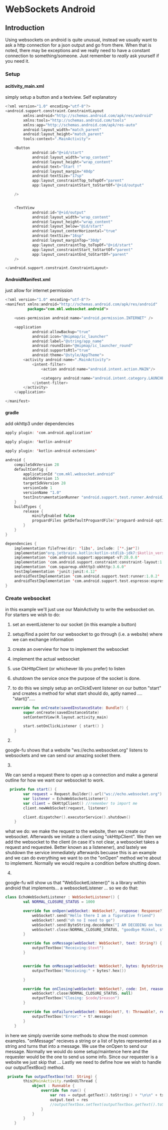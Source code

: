 # WebSockets Android


## Introduction
Using websockets on android is quite unusual, instead we usually want to ask a http connection for a json output and go from there. When that is noted, there may be exceptions and we really need to have a constant connection to something/someone. Just remember to <i> really </i> ask yourself if you need it.


### Setup
#### acitivity_main.xml
simply setup a button and a textview. Self explanatory
``` kotlin
<?xml version="1.0" encoding="utf-8"?>
<android.support.constraint.ConstraintLayout
        xmlns:android="http://schemas.android.com/apk/res/android"
        xmlns:tools="http://schemas.android.com/tools"
        xmlns:app="http://schemas.android.com/apk/res-auto"
        android:layout_width="match_parent"
        android:layout_height="match_parent"
        tools:context=".MainActivity">

    <Button
            android:id="@+id/start"
            android:layout_width="wrap_content"
            android:layout_height="wrap_content"
            android:text="Start !"
            android:layout_margin="40dp"
            android:textSize="17sp"
            app:layout_constraintTop_toTopOf="parent"
            app:layout_constraintStart_toStartOf="@+id/output"

    />


    <TextView
            android:id="@+id/output"
            android:layout_width="wrap_content"
            android:layout_height="wrap_content"
            android:layout_below="@id/start"
            android:layout_centerHorizontal="true"
            android:textSize="16sp"
            android:layout_marginTop="30dp"
            app:layout_constraintTop_toTopOf="@+id/start"
            app:layout_constraintStart_toStartOf="parent"
            app:layout_constraintEnd_toStartOf="parent"
    />

</android.support.constraint.ConstraintLayout>

```
####  AndroidManifest.xml
just allow for internet permission
``` kotlin
<?xml version="1.0" encoding="utf-8"?>
<manifest xmlns:android="http://schemas.android.com/apk/res/android"
          package="com.mkl.websocket.android">

    <uses-permission android:name="android.permission.INTERNET" />

    <application
            android:allowBackup="true"
            android:icon="@mipmap/ic_launcher"
            android:label="@string/app_name"
            android:roundIcon="@mipmap/ic_launcher_round"
            android:supportsRtl="true"
            android:theme="@style/AppTheme">
        <activity android:name=".MainActivity">
            <intent-filter>
                <action android:name="android.intent.action.MAIN"/>

                <category android:name="android.intent.category.LAUNCHER"/>
            </intent-filter>
        </activity>
    </application>

</manifest>
```


#### gradle
add okhttp3 under dependencies
``` kotlin
apply plugin: 'com.android.application'

apply plugin: 'kotlin-android'

apply plugin: 'kotlin-android-extensions'

android {
    compileSdkVersion 28
    defaultConfig {
        applicationId "com.mkl.websocket.android"
        minSdkVersion 15
        targetSdkVersion 28
        versionCode 1
        versionName "1.0"
        testInstrumentationRunner "android.support.test.runner.AndroidJUnitRunner"
    }
    buildTypes {
        release {
            minifyEnabled false
            proguardFiles getDefaultProguardFile('proguard-android-optimize.txt'), 'proguard-rules.pro'
        }
    }
}

dependencies {
    implementation fileTree(dir: 'libs', include: ['*.jar'])
    implementation"org.jetbrains.kotlin:kotlin-stdlib-jdk7:$kotlin_version"
    implementation 'com.android.support:appcompat-v7:28.0.0'
    implementation 'com.android.support.constraint:constraint-layout:1.1.3'
    implementation 'com.squareup.okhttp3:okhttp:3.6.0'
    testImplementation 'junit:junit:4.12'
    androidTestImplementation 'com.android.support.test:runner:1.0.2'
    androidTestImplementation 'com.android.support.test.espresso:espresso-core:3.0.2'
}
```


### Create websocket
in this example we'll just use our MainActivity to write the websocket on. For starters we wish to do:
1. set an eventListener to our socket (in this example a button)
2. setup/find a point for our websocket to go through (i.e. a website) where we can exchange information
3. create an overview for how to implement the websocket
4. implement the actual websocket
5. use OkHttpClient (or whichever lib you prefer)  to listen
6. shutdown the service once the purpose of the socket is done. 


1. to do this we simply setup an onClickEvent listener on our button "start" and creates a method for what start should do,
aptly named .... "start()".....
``` kotlin
   override fun onCreate(savedInstanceState: Bundle?) {
        super.onCreate(savedInstanceState)
        setContentView(R.layout.activity_main)

        start.setOnClickListener { start() }
    }

```
2. 
google-fu shows that a website "ws://echo.websocket.org" listens to websockets and we can send our amazing socket there.

3.
We can send a request there to open up a connection and make a general outline for how we want our websocket to work.
``` kotlin
  private fun start() {
        var request = Request.Builder().url("ws://echo.websocket.org").build() //error here w. website
        var listener = EchoWebSocketListener()
        var client = OkHttpClient() //remember to import me 
        client.newWebSocket(request, listener)

        client.dispatcher().executorService().shutdown()
    }
```
what we do:
we make the request to the website, then we create our websocket. Afterwards we imitate a client using "okHttpClient".
We then we add the websocket to the client (in case it's not clear, a websocket takes a request and requesteé. Better known as a listenener), and lastely we shutdown the service immediately afterwards becuase this is an example and we can do everything we want to on the "onOpen" method we're about to implement. Normally we would require a condition before shutting down.

4.
google-fu will show us that "WebSocketListener()" is a library within android that implements... a websocketListener ... 
so we do that: 
``` kotlin
class EchoWebSocketListener : WebSocketListener() {
        val NORMAL_CLOSURE_STATUS = 1000

        override fun onOpen(webSocket: WebSocket?, response: Response?) {
            webSocket?.send("Hello there I am a figurative friend")
            webSocket?.send("oh no I need to go")
            webSocket?.send(ByteString.decodeHex("I AM DECODING on hex, ayyy"))
            webSocket?.close(NORMAL_CLOSURE_STATUS, "goodbye Mikkel, stop being so mean !")
        }

        override fun onMessage(webSocket: WebSocket?, text: String?) {
            outputTextbox("Receiving:$text")
        }


        override fun onMessage(webSocket: WebSocket?, bytes: ByteString?) {
            outputTextbox("Receiving:" + bytes?.hex())

        }

        override fun onClosing(webSocket: WebSocket?, code: Int, reason: String?) {
            webSocket?.close(NORMAL_CLOSURE_STATUS, null)
            outputTextbox("Closing: $code/$reason")
        }

        override fun onFailure(webSocket: WebSocket?, t: Throwable?, response: Response?) {
            outputTextbox("Error:" + t?.message)
        }
    }
```
in here we simply override some methods to show the most common examples. "onMessage" recieves a string or a list of bytes represented as a string and turns that into a message. We use the onOpen to send our message. Normally we would do some setup/maintence here and the requester would be the one to send us some info. Since our requester is a website we just skip that ... Lastly we need to define how we wish to handle our outputTextBox() method. 
``` kotlin 
 private fun outputTextbox(txt: String) {
        this@MainActivity.runOnUiThread {
            object : Runnable {
                override fun run() {
                    var res = output.getText().toString() + "\n\n" + txt
                    output.text = res
                    //outputTextbox.setText(outputTextbox.getText().toString() + "\n\n" + txt)
                }
            }
        }
    }
```

